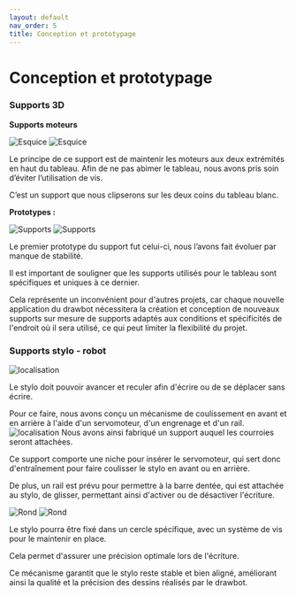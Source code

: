 ```yaml
---
layout: default
nav_order: 5
title: Conception et prototypage
---
```


# Conception et prototypage

### **Supports 3D**

**Supports moteurs**

![Esquice](images/supportmoteur.png) ![Esquice](images/supportpince.png)

Le principe de ce support est de maintenir les moteurs aux deux extrémités en haut du tableau. Afin de ne pas abimer le tableau, nous avons pris soin d’éviter l’utilisation de vis.

C’est un support que nous clipserons sur les deux coins du tableau blanc.

**Prototypes :**

![Supports](images/supports_jaafar.png) ![Supports](images/supports_jaafar.png)

Le premier prototype du support fut celui-ci, nous l’avons fait évoluer par manque de stabilité.

Il est important de souligner que les supports utilisés pour le tableau sont spécifiques et uniques à ce dernier.

Cela représente un inconvénient pour d'autres projets, car chaque nouvelle application du drawbot nécessitera la création et conception de nouveaux supports sur mesure de supports adaptés aux conditions et spécificités de l'endroit où il sera utilisé, ce qui peut limiter la flexibilité du projet.

### **Supports stylo - robot**

![localisation](images/supportmilieu.png) 

Le stylo doit pouvoir avancer et reculer afin d'écrire ou de se déplacer sans écrire.

Pour ce faire, nous avons conçu un mécanisme de coulissement en avant et en arrière à l'aide d'un servomoteur, d'un engrenage et d'un rail.
![localisation](images/supportpoids.png) 
Nous avons ainsi fabriqué un support auquel les courroies seront attachées.

Ce support comporte une niche pour insérer le servomoteur, qui sert donc d'entraînement pour faire coulisser le stylo en avant ou en arrière.

De plus, un rail est prévu pour permettre à la barre dentée, qui est attachée au stylo, de glisser, permettant ainsi d'activer ou de désactiver l'écriture.

![Rond](images/supportpate1.png) ![Rond](images/supportpate2.png)

Le stylo pourra être fixé dans un cercle spécifique, avec un système de vis pour le maintenir en place.

Cela permet d'assurer une précision optimale lors de l'écriture.

Ce mécanisme garantit que le stylo reste stable et bien aligné, améliorant ainsi la qualité et la précision des dessins réalisés par le drawbot.
